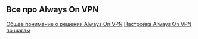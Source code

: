 ## Все про Always On VPN

[Общее понимание о решении Always On VPN](./about)
[Настройка Always On VPN по шагам](./step-by-step)